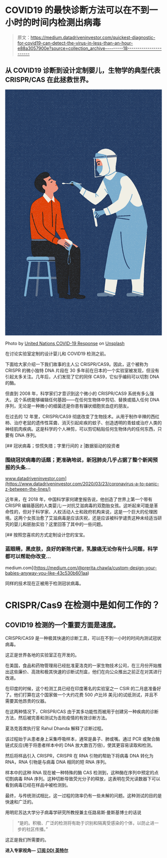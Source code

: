 # COVID19 的最快诊断方法可以在不到一小时的时间内检测出病毒

> 原文：<https://medium.datadriveninvestor.com/quickest-diagnostic-for-covid19-can-detect-the-virus-in-less-than-an-hour-e88a3057900e?source=collection_archive---------18----------------------->

## 从 COVID19 诊断到设计定制婴儿，生物学的典型代表 CRISPR/CAS 在此拯救世界。

![](img/04a2cd115965165637b514d5ea84f759.png)

Photo by [United Nations COVID-19 Response](https://unsplash.com/@unitednations?utm_source=medium&utm_medium=referral) on [Unsplash](https://unsplash.com?utm_source=medium&utm_medium=referral)

在讨论实验室定制的设计婴儿和 COVID19 检测之前。

下面给大家介绍一下我们故事的主人公 CRISPR/CAS9。因此，这个被称为 CRISPR 的微小独特 DNA 片段在 30 多年前在日本的一个实验室被发现，但没有引起太多关注。几年后，人们发现了它的同伴 CAS9，它似乎编码可以切割 DNA 的酶。

但直到 2008 年，科学家们才意识到这个微小的 CRISPR/CAS9 系统有多么强大。这个系统能够编辑任何基因——在任何生物体中剪切、替换或插入任何 DNA 序列，无论是一种微小的细菌还是你患有镰状细胞贫血症的朋友。

在过去的 12 年里，CRISPR/CAS9 彻底改变了生物技术。从用于制作辛辣的西红柿、治疗老鼠的遗传性耳聋、消灭引起疟疾的蚊子、创造透明的青蛙或治疗人类的神经肌肉疾病。这是科学的个人神剪，可以剪切粘贴任何生物体内的任何东西，只要有 DNA 序列。

[](https://www.datadriveninvestor.com/2020/03/23/coronavirus-a-to-panic-z-between-the-lines/) [## 冠状病毒；惊慌失措；字里行间的 z |数据驱动的投资者

### 围绕冠状病毒的话题；更准确地说，新冠肺炎几乎占据了整个新闻预报的头条…

www.datadriveninvestor.com](https://www.datadriveninvestor.com/2020/03/23/coronavirus-a-to-panic-z-between-the-lines/) 

近年来，在 2018 年，中国科学家何建奎报告说，他创造了世界上第一个带有 CRISPR 编辑基因的人类婴儿:一对抗艾滋病毒的双胞胎女孩。这听起来可能是革命性的，但对于科学家、人权活动人士和政府机构来说，这是一个巨大的伦理困境。这两个女孩治愈了艾滋病毒是应该庆祝，还是应该被科学谴责这种未经适当研究的婴儿和胚胎实验？这里回答了其中的一些问题。

[](https://medium.com/@prerita.chawla/custom-design-your-babies-anyway-you-like-43c530b601aa) [## 按照您喜欢的方式定制设计您的宝宝。

### 蓝眼睛，黑皮肤，良好的新陈代谢，乳腺癌无论你有什么问题，科学都可以帮助你改变…

medium.com](https://medium.com/@prerita.chawla/custom-design-your-babies-anyway-you-like-43c530b601aa) 

同样的技术现在正被用于检测冠状病毒。

# CRISPR/Cas9 在检测中是如何工作的？

## COVID19 检测的一个重要方面是速度。

CRISPR/CAS9 是一种极其快速的诊断工具，可以在不到一小时的时间内测试冠状病毒。

这正是世界各地的实验室正在开发的。

在美国，食品和药物管理局已经批准夏洛克的一家生物技术公司，在三月份开始推出这些廉价、高效和极其快速的诊断试剂盒，他们在向公众推出之前正在对其进行改进。

在印度的时候，这个检测工具已经在印度著名的实验室之一 CSIR 的二月底准备好了。他们打算在这个国家做一个大约花费 500 卢比(6 美元)的试纸测试，并且不需要其他昂贵的仪器。

在这两种情况下，CRISPR/CAS 由于其多功能性而被用于创建另一种疾病的诊断方法，然后被完善和测试为击败疫情的有效诊断方法。

夏洛克首席执行官 Rahul Dhanda 解释了诊断过程。

该过程始于从患者身上采集呼吸样本，通常是鼻子、肺或嘴。通过 PCR 或聚合酶链式反应(用于将患者样本中的 DNA 放大数百万倍)，使其更容易读取和检测。

然后将样品引入 CRISPR，CRISPR 在 RNA 引物的帮助下将病毒 DNA 转化为 RNA，RNA 引物是与病毒 DNA 相同的短 RNA 序列。

样本中的这种 RNA 现在被一种特殊的酶 CAS 检测到，这种酶在序列中预定的点切割病毒 RNA 序列。这种切断导致荧光分子的释放，这表明在荧光读数器下可以看到病毒已经在样品中被检测到。

最终，与传统测试相比，这一过程的效率仍有一些未解的问题。这种测试的目的是快速和广泛的。

用明尼苏达大学分子病毒学研究所教授兼主任路易斯·曼斯基博士的话说

> “是的。积极、广泛的检测将有助于识别和隔离受感染的个体，以防止进一步的社区传播。”

这正是我们所需要的。

**进入专家视角—** [**订阅 DDI 英特尔**](https://datadriveninvestor.com/ddi-intel)